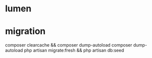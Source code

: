 # lumen

# migration

composer clearcache && composer dump-autoload
composer dump-autoload
php artisan migrate:fresh && php artisan db:seed
